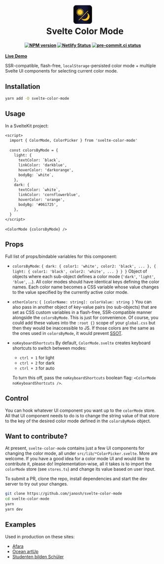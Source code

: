 <h1 align="center">
  <img src="https://raw.githubusercontent.com/janosh/svelte-color-mode/main/static/favicon.svg" alt="Svelte Color Mode" height=60>
  <br>&ensp;Svelte Color Mode
</h1>

<h4 align="center">

[![NPM version](https://img.shields.io/npm/v/svelte-color-mode?color=blue&logo=NPM)](https://npmjs.com/package/svelte-color-mode)
[![Netlify Status](https://api.netlify.com/api/v1/badges/0238699e-17a8-4423-85de-a5ca30baff0d/deploy-status)](https://app.netlify.com/sites/svelte-color-mode/deploys)
[![pre-commit.ci status](https://results.pre-commit.ci/badge/github/janosh/svelte-color-mode/main.svg)](https://results.pre-commit.ci/latest/github/janosh/svelte-color-mode/main)

</h4>

<div class="hide-in-docs">

**[Live Demo](https://svelte-color-mode.netlify.app)**

</div>

SSR-compatible, flash-free, `localStorage`-persisted color mode + multiple Svelte UI components for selecting current color mode.

<slot name="liveDemo" />

## Installation

```sh
yarn add -D svelte-color-mode
```

## Usage

In a SvelteKit project:

```svelte
<script>
  import { ColorMode, ColorPicker } from 'svelte-color-mode'

  const colorsByMode = {
    light: {
      textColor: `black`,
      linkColor: 'darkblue',
      hoverColor: 'darkorange',
      bodyBg: `white`,
    },
    dark: {
      textColor: `white`,
      linkColor: 'cornflowerblue',
      hoverColor: 'orange',
      bodyBg: '#061725',
    },
  }
</script>

<ColorMode {colorsByMode} />
```

## Props

Full list of props/bindable variables for this component:

- `colorsByMode`: `{ dark: { color1: 'white', color2: 'black', ... }, { light: { color1: 'black', color2: 'white', ... } } }` Object of objects where each sub-object defines a color mode (`'dark'`, `'light'`, `'blue'`, ...). All color modes should have identical keys defining the color names. Each color name becomes a CSS variable whose value changes to the value specified by the currently active color mode.
- `otherColors`: `{ [colorName: string]: colorValue: string }` You can also pass in another object of key-value pairs (no sub-objects) that are set as CSS custom variables in a flash-free, SSR-compatible manner alongside the `colorsByMode`. This is just for convenience. Of course, you could add these values into the `:root {}` scope of your `global.css` but then they would be inaccessible to JS. If those colors are the same as the ones used in `colorsByMode`, it would prevent [SSOT](https://wikipedia.org/wiki/Single_source_of_truth).
- `noKeyboardShortcuts` By default, `ColorMode.svelte` creates keyboard shortcuts to switch between modes:

  - `ctrl + 1` for light
  - `ctrl + 2` for dark
  - `ctrl + 3` for auto

  To turn this off, pass the `noKeyboardShortcuts` boolean flag: `<ColorMode noKeyboardShortcuts />`.

## Control

You can hook whatever UI component you want up to the `colorMode` store. All that UI component needs to do is to change the string value of that store to the key of the desired color mode defined in the `colorsByMode` object.

<slot name="minimalColorPicker" />

## Want to contribute?

At present, `svelte-color-mode` contains just a few UI components for changing the color mode, all under `src/lib/*ColorPicker.svelte`. More are welcome. If you have a good idea for a color mode UI and would like to contribute it, please do! Implementation-wise, all it takes is to import the `colorMode` store (see `stores.ts`) and change its value based on user input.

To submit a PR, clone the repo, install dependencies and start the dev server to try out your changes.

```sh
git clone https://github.com/janosh/svelte-color-mode
cd svelte-color-mode
yarn
yarn dev
```

## Examples

Used in production on these sites:

- [Afara](https://afara.foundation)
- [Ocean artUp](https://ocean-artup.eu)
- [Studenten bilden Schüler](https://studenten-bilden-schueler.de)
